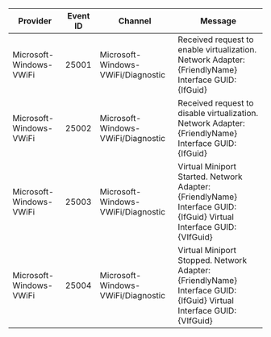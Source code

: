 Provider                 |  Event ID  |  Channel                             |  Message
-------------------------|------------|--------------------------------------|-----------------------------------------------------------------------------------------------------------------------
Microsoft-Windows-VWiFi  |  25001     |  Microsoft-Windows-VWiFi/Diagnostic  |  Received request to enable virtualization. 	Network Adapter: {FriendlyName}	Interface GUID: {IfGuid}
Microsoft-Windows-VWiFi  |  25002     |  Microsoft-Windows-VWiFi/Diagnostic  |  Received request to disable virtualization. 	Network Adapter: {FriendlyName}	Interface GUID: {IfGuid}
Microsoft-Windows-VWiFi  |  25003     |  Microsoft-Windows-VWiFi/Diagnostic  |  Virtual Miniport Started. 	Network Adapter: {FriendlyName}	Interface GUID: {IfGuid} Virtual Interface GUID: {VIfGuid}
Microsoft-Windows-VWiFi  |  25004     |  Microsoft-Windows-VWiFi/Diagnostic  |  Virtual Miniport Stopped. 	Network Adapter: {FriendlyName}	Interface GUID: {IfGuid} Virtual Interface GUID: {VIfGuid}